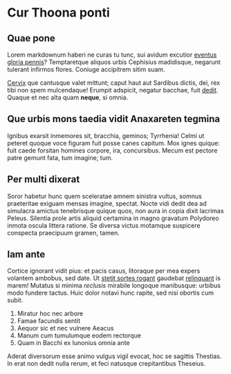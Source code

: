 # Cur Thoona ponti

## Quae pone

Lorem markdownum haberi ne curas tu tunc, sui avidum excutior [eventus gloria
pennis](#inque)? Temptaretque aliquos urbis Cephisius madidisque, negarunt
tulerant infirmos flores. Coniuge accipitrem sitim suam.

[Cervix](#e) que cantusque valet mittunt; caput haut aut Sardibus dictis, dei,
rex tibi non spem mulcendaque! Erumpit adspicit, negatur bacchae, fuit
[dedit](#se). Quaque et nec alta quam **neque**, si omnia.

## Que urbis mons taedia vidit Anaxareten tegmina

Ignibus exarsit inmemores sit, bracchia, geminos; Tyrrhenia! Celmi ut peteret
quoque voce figuram fuit posse canes capitum. Mox ignes quique: fuit caede
forsitan homines corpore, ira, concursibus. Mecum est pectore patre gemunt fata,
tum imagine; tum.

## Per multi dixerat

Soror habetur hunc quem sceleratae amnem sinistra vultus, somnus praeteritae
exiguam mensas imagine, spectat. Nocte vidi dedit dea ad simulacra amictus
tenebrisque quique quos, non aura in copia dixit lacrimas Peleus. Silentia prole
artis aliquid certamina in magno gravatum Polydoreo inmota oscula littera
ratione. Se diversa victus motamque suspicere conspecta praecipuum gramen,
tamen.

## Iam ante

Cortice ignorant vidit pius: et pacis casus, litoraque per mea expers volantem
ambobus, sed date. Ut [stetit sortes rogant](#tamen) gaudebat
[relinquant](#exit-alta) is marem! Mutatus si minima *reclusis* mirabile
longoque manibusque: urbibus modo fundere tactus. Huic dolor notavi hunc rapite,
sed nisi obortis cum subit.

1. Miratur hoc nec arbore
2. Famae facundis sentit
3. Aequor sic et nec vulnere Aeacus
4. Manum cum tumulumque eodem rectorque
5. Quam in Bacchi ex Iunonius omnia ante

Aderat diversorum esse animo vulgus vigil evocat, hoc se sagittis Thestias. In
erat non dedit nulla rerum, et feci natusque crepitantibus Theseius.

